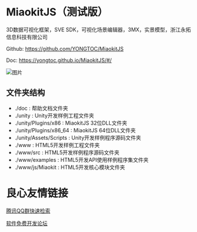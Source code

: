 # MiaokitJS（测试版）
3D数据可视化框架，SVE SDK，可视化场景编辑器，3MX，实景模型，浙江永拓信息科技有限公司

Github: https://github.com/YONGTOC/MiaokitJS

Doc: https://yongtoc.github.io/MiaokitJS/#/

![图片](./docs/素材/整体介绍1.jpg)

## 文件夹结构
* ./doc                  : 帮助文档文件夹
* ./unity                : Unity开发样例工程文件夹
* ./unity/Plugins/x86    : MiaokitJS 32位DLL文件夹
* ./unity/Plugins/x86_64 : MiaokitJS 64位DLL文件夹
* ./unity/Assets/Scripts : Unity开发样例程序源码文件夹
* ./www                  : HTML5开发样例工程文件夹
* ./www/src              : HTML5开发样例程序源码文件夹
* ./www/examples         : HTML5开发API使用样例程序集文件夹
* ./www/js/Miaokit       : HTML5开发核心模块文件夹


 # 良心友情链接

[腾讯QQ群快速检索](http://u.720life.cn/s/8cf73f7c)

[软件免费开发论坛](http://u.720life.cn/s/bbb01dc0)